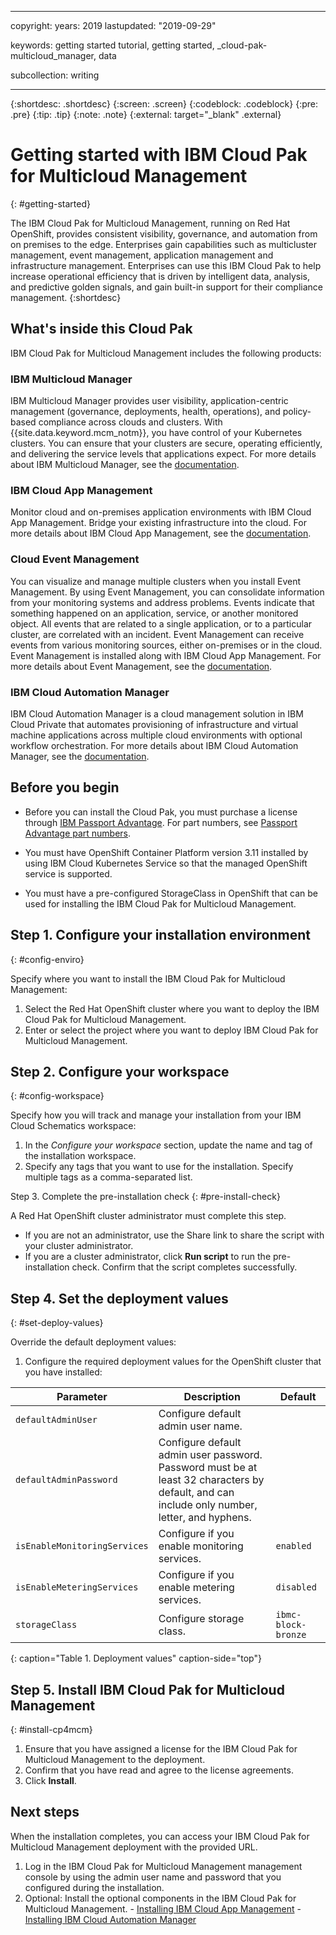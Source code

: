 <!-- Name your file `getting-started.md` and include it in the Learn navigation group in your toc file. -->

---

copyright:
  years: 2019
lastupdated: "2019-09-29"

keywords: getting started tutorial, getting started, _cloud-pak-multicloud_manager, data

subcollection: writing

---
<!-- Copyright info and last updated date at top of file: REQUIRED
    The copyright and lastupdated info is YAML content that must occur at the top of the MD file, before attributes are listed.
    It must be --- surrounded by 3 dashes ---
    The value "years" can contain just one year or a two years separated by a comma. (years: 2014, 2016)
    The value "lastupdated" must be followed by a machine date in quotes in the following format: "YYYY-MM-DD"
    The value for "years" must be indented 2 spaces under "copyright", followed by "lastupdated" which should start on its own non-indented line.
    Remember to delete this comment after you add your copyright info and last updated date, because the example dashes will cause CHKPII errors during translation packaging.

-->

<!-- Common attributes used in the template are defined as follows: -->
{:shortdesc: .shortdesc}
{:screen: .screen}
{:codeblock: .codeblock}
{:pre: .pre}
{:tip: .tip}
{:note: .note}
{:external: target="_blank" .external}

<!-- This template is for getting started with IBM Cloud Paks. It is a task template intended to document productive use of the offering.  -->




<!-- Please delete content examples and coding that you are not using for your service. -->

# Getting started with IBM Cloud Pak for Multicloud Management
{: #getting-started}

<!-- The title of your H1 should be Getting started with _cloud-pak_, where _cloud-pak_ is the non-trademarked short version conref. Include getting started and variations of your cloud pak name and function in the `meta keywords` values. See the example keywords above. -->

<!-- Short description: REQUIRED
The short description section should include one to two sentences describing why a user would want to use this Cloud Pak.
Briefly mention what the user's learning goal is and include the following SEO keywords in the title and/or the short description: IBM Cloud, CloudPakName. Be sure to use conversational style. For more details, see the guidance on conversational style in the Carbon Design System at http://www.carbondesignsystem.com/guidelines/content/general. Use the trademarked long version conref of your Cloud Pak name on first mention.

Example: -->

The IBM Cloud Pak for Multicloud Management, running on Red Hat OpenShift, provides consistent visibility, governance, and automation from on premises to the edge. Enterprises gain capabilities such as multicluster management, event management, application management and infrastructure management. Enterprises can use this IBM Cloud Pak to help increase operational efficiency that is driven by intelligent data, analysis, and predictive golden signals, and gain built-in support for their compliance management.
{:shortdesc}

<!-- Component section: REQUIRED
The component section includes a list of the offerings included in the Cloud Pak. Also include where a user can find more information on each offering.

Example: -->

## What's inside this Cloud Pak

IBM Cloud Pak for Multicloud Management includes the following products:

### IBM Multicloud Manager

IBM Multicloud Manager provides user visibility, application-centric management (governance, deployments, health, operations), and policy-based compliance across clouds and clusters. With {{site.data.keyword.mcm_notm}}, you have control of your Kubernetes clusters. You can ensure that your clusters are secure, operating efficiently, and delivering the service levels that applications expect. For more details about IBM Multicloud Manager, see the [documentation](www.ibm.com/support/knowledgecenter/SSFC4F_1.1.0/kc_welcome_mcm.html).

### IBM Cloud App Management

Monitor cloud and on-premises application environments with IBM Cloud App Management. Bridge your existing infrastructure into the cloud. For more details about IBM Cloud App Management, see the [documentation](https://www.ibm.com/support/knowledgecenter/SS8G7U_19.3.0/com.ibm.app.mgmt.doc/welcome.html?cp=SSFC4F_1.1.0).

### Cloud Event Management

You can visualize and manage multiple clusters when you install Event Management. By using Event Management, you can consolidate information from your monitoring systems and address problems. Events indicate that something happened on an application, service, or another monitored object. All events that are related to a single application, or to a particular cluster, are correlated with an incident. Event Management can receive events from various monitoring sources, either on-premises or in the cloud. Event Management is installed along with IBM Cloud App Management. For more details about Event Management, see the [documentation](https://www.ibm.com/support/knowledgecenter/SSURRN/com.ibm.cem.doc/index.html?cp=SSFC4F_1.1.0).

### IBM Cloud Automation Manager

IBM Cloud Automation Manager is a cloud management solution in IBM Cloud Private that automates provisioning of infrastructure and virtual machine applications across multiple cloud environments with optional workflow orchestration. For more details about IBM Cloud Automation Manager, see the [documentation](https://www.ibm.com/support/knowledgecenter/SS2L37_3.2.1.0/kc_welcome.html?cp=SSFC4F_1.1.0).

<!-- Task section: REQUIRED
The task section includes steps to get the Cloud Pak installed through IBM Cloud and next initial steps to get up and running.
- DO include the basic, most-common-use scenario steps to use the Cloud Pak.
- DO NOT repeat the UI from IBM Cloud catalog details page; instead, reference the pages or sections.
-->

<!-- Include a prerequisites paragraph for any prerequisites to be met. For example: REQUIRED -->
## Before you begin
- Before you can install the Cloud Pak, you must purchase a license through [IBM Passport Advantage](https://www.ibm.com/software/passportadvantage/index.html). For part numbers, see [Passport Advantage part numbers](https://www.ibm.com/support/knowledgecenter/SSFC4F_1.1.0/cp/getting_started/part_numbers.html).

- You must have OpenShift Container Platform version 3.11 installed by using IBM Cloud Kubernetes Service so that the managed OpenShift service is supported.

* You must have a pre-configured StorageClass in OpenShift that can be used for installing the IBM Cloud Pak for Multicloud Management.

## Step 1. Configure your installation environment
{: #config-enviro}

Specify where you want to install the IBM Cloud Pak for Multicloud Management:

  1. Select the Red Hat OpenShift cluster where you want to deploy the IBM Cloud Pak for Multicloud Management.
  2. Enter or select the project where you want to deploy IBM Cloud Pak for Multicloud Management.

## Step 2. Configure your workspace
{: #config-workspace}

Specify how you will track and manage your installation from your IBM Cloud Schematics workspace:

  1. In the _Configure your workspace_ section, update the name and tag of the installation workspace.
  2. Specify any tags that you want to use for the installation. Specify multiple tags as a comma-separated list.

Step 3. Complete the pre-installation check
{: #pre-install-check}

A Red Hat OpenShift cluster administrator must complete this step.

  - If you are not an administrator, use the Share link to share the script with your cluster administrator.
  - If you are a cluster administrator, click **Run script** to run the pre-installation check. Confirm that the script completes successfully.

## Step 4. Set the deployment values
{: #set-deploy-values}

Override the default deployment values:

  1. Configure the required deployment values for the OpenShift cluster that you have installed:

| Parameter | Description | Default |
| -------- | -------- | -------- |
| `defaultAdminUser`  |  Configure default admin user name.  |  |
| `defaultAdminPassword`  | Configure default admin user password. Password must be at least 32 characters by default, and can include only number, letter, and hyphens.|  |
| `isEnableMonitoringServices` | Configure if you enable monitoring services.  |  `enabled` |
|  `isEnableMeteringServices`  |  Configure if you enable metering services.  |  `disabled`  |
| `storageClass`  |  Configure storage class. | `ibmc-block-bronze` |
{: caption="Table 1. Deployment values" caption-side="top"}

## Step 5. Install IBM Cloud Pak for Multicloud Management
{: #install-cp4mcm}

1. Ensure that you have assigned a license for the IBM Cloud Pak for Multicloud Management to the deployment.
2. Confirm that you have read and agree to the license agreements.
3. Click **Install**.
<!-- For code examples:
- use three backticks ahead of and after the example (```)
- For copyable code snippet, multi-line, include {: codeblock} following the last set of backticks. A copy button will display in framework in output.
- For copyable command, single line, include {: pre} following the last set of backticks. When displayed, it will show "$" at the beginning of the command example and a copy button, but the copy button will include just the command example.
- For non-copyable output snippet, include {: screen} following the last set of backticks.
 -->

## Next steps

When the installation completes, you can access your IBM Cloud Pak for Multicloud Management deployment with the provided URL.

  1. Log in the IBM Cloud Pak for Multicloud Management management console by using the admin user name and password that you configured during the installation.
  2. Optional: Install the optional components in the IBM Cloud Pak for Multicloud Management.
    - [Installing IBM Cloud App Management](https://www.ibm.com/support/knowledgecenter/SS8G7U_19.3.0/com.ibm.app.mgmt.doc/content/install_mcm.html?cp=SSFC4F_1.1.0)
    - [Installing IBM Cloud Automation Manager](https://www.ibm.com/support/knowledgecenter/SS2L37_3.2.1.0/cam_install_EE_main.html?cp=SSFC4F_1.1.0)

<!-- Add the topic to your `toc` file:


{:navgroup: .navgroup}
{:topicgroup: .topicgroup}

{: .toc subcollection="<Folder_name>" audience="oss" category="<category>" href="/docs/<folder_name>?topic=<subcollection>getting-started"}
<Cloud Pak Name>

    {: .navgroup id="learn"}
    getting-started.md

    {: .topicgroup}
    Related links
        [Link text](link URL)
    {: .navgroup-end}

    {: .navgroup id="reference"}
    Reference
    [Link text](link URL)
    {: .navgroup-end}
-->
